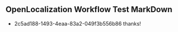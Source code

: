 ## OpenLocalization Workflow Test MarkDown
* 2c5ad188-1493-4eaa-83a2-049f3b556b86 thanks!

<!--HONumber=Aug16_HO4-->


